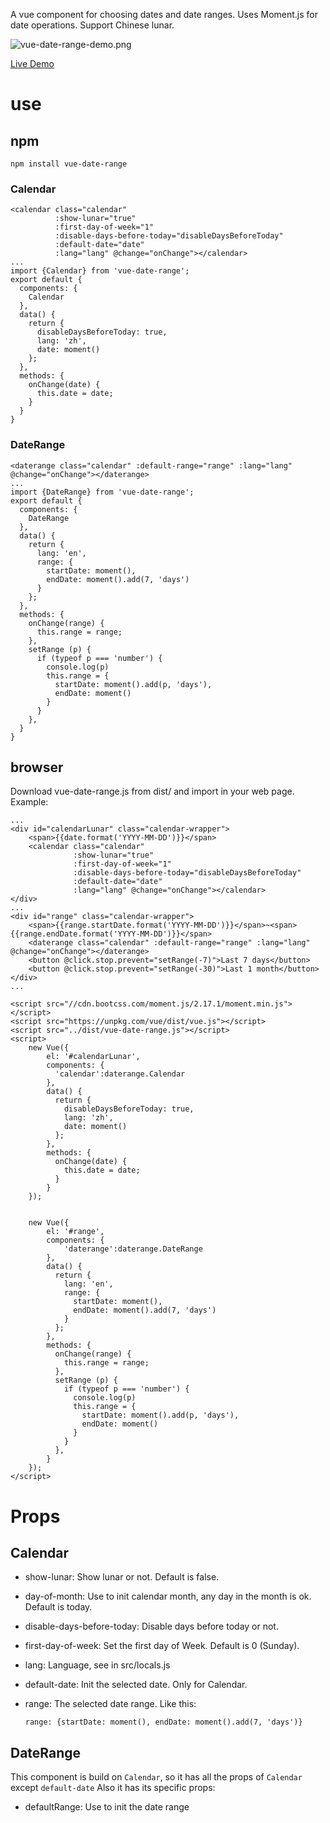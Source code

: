 A vue component for choosing dates and date ranges. Uses Moment.js for date operations. Support Chinese lunar.

![vue-date-range-demo.png](http://om464nmvr.bkt.clouddn.com/vue-date-range-demo.png)

[Live Demo](http://paradeto.com/vue-date-range/)

# use
## npm
``npm install vue-date-range``

### Calendar
```
<calendar class="calendar"
          :show-lunar="true"
          :first-day-of-week="1"
          :disable-days-before-today="disableDaysBeforeToday"
          :default-date="date"
          :lang="lang" @change="onChange"></calendar>
...
import {Calendar} from 'vue-date-range';
export default {
  components: {
    Calendar
  },
  data() {
    return {
      disableDaysBeforeToday: true,
      lang: 'zh',
      date: moment()
    };
  },
  methods: {
    onChange(date) {
      this.date = date;
    }
  }
}
```

### DateRange
```
<daterange class="calendar" :default-range="range" :lang="lang" @change="onChange"></daterange>
...
import {DateRange} from 'vue-date-range';
export default {
  components: {
    DateRange
  },
  data() {
    return {
      lang: 'en',
      range: {
        startDate: moment(),
        endDate: moment().add(7, 'days')
      }
    };
  },
  methods: {
    onChange(range) {
      this.range = range;
    },
    setRange (p) {
      if (typeof p === 'number') {
        console.log(p)
        this.range = {
          startDate: moment().add(p, 'days'),
          endDate: moment()
        }
      }
    },
  }
}
```

## browser
Download vue-date-range.js from dist/ and import in your web page. Example:

```
...
<div id="calendarLunar" class="calendar-wrapper">
    <span>{{date.format('YYYY-MM-DD')}}</span>
    <calendar class="calendar"
              :show-lunar="true"
              :first-day-of-week="1"
              :disable-days-before-today="disableDaysBeforeToday"
              :default-date="date"
              :lang="lang" @change="onChange"></calendar>
</div>
...
<div id="range" class="calendar-wrapper">
    <span>{{range.startDate.format('YYYY-MM-DD')}}</span>~<span>{{range.endDate.format('YYYY-MM-DD')}}</span>
    <daterange class="calendar" :default-range="range" :lang="lang" @change="onChange"></daterange>
    <button @click.stop.prevent="setRange(-7)">Last 7 days</button>
    <button @click.stop.prevent="setRange(-30)">Last 1 month</button>
</div>
...

<script src="//cdn.bootcss.com/moment.js/2.17.1/moment.min.js"></script>
<script src="https://unpkg.com/vue/dist/vue.js"></script>
<script src="../dist/vue-date-range.js"></script>
<script>
    new Vue({
        el: '#calendarLunar',
        components: {
          'calendar':daterange.Calendar
        },
        data() {
          return {
            disableDaysBeforeToday: true,
            lang: 'zh',
            date: moment()
          };
        },
        methods: {
          onChange(date) {
            this.date = date;
          }
        }
    });


    new Vue({
        el: '#range',
        components: {
            'daterange':daterange.DateRange
        },
        data() {
          return {
            lang: 'en',
            range: {
              startDate: moment(),
              endDate: moment().add(7, 'days')
            }
          };
        },
        methods: {
          onChange(range) {
            this.range = range;
          },
          setRange (p) {
            if (typeof p === 'number') {
              console.log(p)
              this.range = {
                startDate: moment().add(p, 'days'),
                endDate: moment()
              }
            }
          },
        }
    });
</script>
```

# Props
## Calendar
* show-lunar: Show lunar or not. Default is false.
* day-of-month: Use to init calendar month, any day in the month is ok. Default is today.
* disable-days-before-today: Disable days before today or not.
* first-day-of-week: Set the first day of Week. Default is 0 (Sunday).
* lang: Language, see in src/locals.js
* default-date: Init the selected date. Only for Calendar.
* range: The selected date range. Like this: 

  ```
  range: {startDate: moment(), endDate: moment().add(7, 'days')}
  ```
  
## DateRange
This component is build on ``Calendar``, so it has all the props of ``Calendar`` except ``default-date``
Also it has its specific props: 

* defaultRange: Use to init the date range
